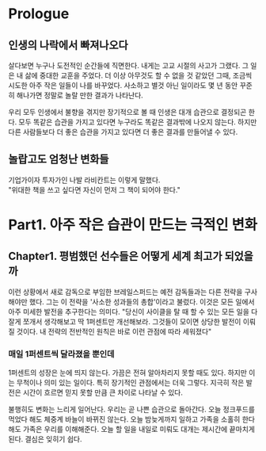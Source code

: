 # Prologue

## 인생의 나락에서 빠져나오다
살다보면 누구나 도전적인 순간들에 직면한다. 내게는 고교 시절의 사고가 그랬다. 그 일은 내 삶에 중대한 교훈을 주었다. 더 이상 아무것도 할 수 없을 것 같았던 그때, 조금씩 시도한 아주 작은 일들이 나를 바꾸었다. 사소하고 별것 아닌 일이라도 몇 년 동안 꾸준히 해나가면 정말로 놀랄 만한 결과가 나타난다. 

우리 모두 인생에서 불향을 겪지만 장기적으로 볼 때 인생은 대개 습관으로 결정되곤 한다. 모두 똑같은 습관을 가지고 있다면 누구라도 똑같은 결과밖에 나오지 않는다. 하지만 다른 사람들보다 더 좋은 습관을 가지고 있다면 더 좋은 결과를 만들어낼 수 있다. 

## 놀랍고도 엄청난 변화들
기업가이자 투자가인 나발 라비칸트는 이렇게 말했다.<br>
"위대한 책을 쓰고 싶다면 자신이 먼저 그 책이 되어야 한다."

# Part1. 아주 작은 습관이 만드는 극적인 변화
## Chapter1. 평범했던 선수들은 어떻게 세계 최고가 되었을까
이런 상황에서 새로 감독으로 부임한 브레일스퍼드는 예전 감독들과는 다른 전략을 구사해야만 했다. 그는 이 전략을 '사소한 성과들의 총합'이라고 불렀다. 이것은 모든 일에서 아주 미세한 발전을 추구한다는 의미다. "당신이 사이클을 탈 때 할 수 있는 모든 일을 다 잘게 쪼개서 생각해보고 딱 1퍼센트만 개선해보라. 그것들이 모이면 상당한 발전이 이뤄질 것이다. 내 전략의 전반적인 원칙은 바로 이런 관점에 따라 세워졌다"

### 매일 1퍼센트씩 달라졌을 뿐인데
1퍼센트의 성장은 눈에 띄지 않는다. 가끔은 전혀 알아차리지 못할 때도 있다. 하지만 이는 무척이나 의미 있는 일이다. 특히 장기적인 관점에서는 더욱 그렇다. 지극히 작은 발전은 시간이 흐르면 믿지 못할 만큼 큰 차이로 나타날 수 있다. 

불행히도 변화는 느리게 일어난다. 우리는 곧 나쁜 습관으로 돌아간다. 오늘 정크푸드를 먹었다 해도 체중계 바늘이 바뀌진 않는다. 오늘 밤늦게까지 일하고 가족을 소홀히 한다 해도 가족은 우리를 이해해준다. 오늘 할 일을 내일로 미뤄도 대개는 제시간에 끝마치게 된다. 결심은 잊히기 쉽다. 